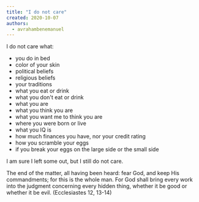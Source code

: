 ```yaml
---
title: "I do not care"
created: 2020-10-07
authors: 
  - avrahambenemanuel
---
```


I do not care what:

- you do in bed
- color of your skin
- political beliefs
- religious beliefs
- your traditions
- what you eat or drink
- what you don't eat or drink
- what you are
- what you think you are
- what you want me to think you are
- where you were born or live
- what you IQ is
- how much finances you have, nor your credit rating
- how you scramble your eggs
- if you break your eggs on the large side or the small side

I am sure I left some out, but I still do not care.

The end of the matter, all having been heard: fear God, and keep His commandments; for this is the whole man. For God shall bring every work into the judgment concerning every hidden thing, whether it be good or whether it be evil. (Ecclesiastes 12, 13-14)
